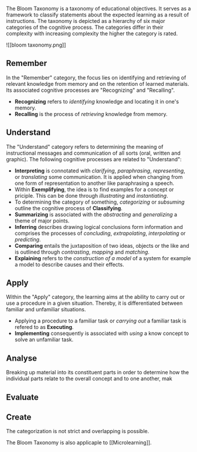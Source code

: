 The Bloom Taxonomy is a taxonomy of educational objectives. It serves as a framework to classify statements about the expected learning as a result of instructions. The taxonomy is depicted as a hierarchy of six major categories of the cognitive process. The categories differ in their complexity with increasing complexity the higher the category is rated.

![[bloom taxonomy.png]]

## Remember
In the "Remember" category, the focus lies on identifying and retrieving of relevant knowledge from memory and on the retention of learned materials. Its associated cognitive processes are "Recognizing" and "Recalling".
- **Recognizing** refers to *identifying* knowledge and locating it in one's memory.
- **Recalling** is the process of *retrieving* knowledge from memory.

## Understand
The "Understand" category refers to determining the meaning of instructional messages and communication of all sorts (oral, written and graphic). The following cognitive processes are related to "Understand":
- **Interpreting** is connotated with *clarifying*, *paraphrasing*, *representing*, or *translating* some communication. It is applied when changing from one form of representation to another like paraphrasing a speech.
- Within **Exemplifying**, the idea is to find examples for a concept or priciple. This can be done through *illustrating* and *instantiating*.
- To determining the category of something, *categorizing* or *subsuming* outline the cognitive process of **Classifying**.
- **Summarizing** is associated with the *abstracting* and *generalizing* a theme of major points.
- **Inferring** describes drawing logical conclusions form information and comprises the processes of *concluding*, *extrapolating*, *interpolating* or *predicting*.
- **Comparing** entails the juxtaposition of two ideas, objects or the like and is outlined through *contrasting*, *mapping* and *matching*.
- **Explaining** refers to the *construction of a model* of a system for example a model to describe causes and their effects.

## Apply
Within the "Apply" category, the learning aims at the ability to carry out or use a procedure in a given situation. Thereby, it is differentiated between familiar and unfamiliar situations.
- Applying a procedure to a familiar task or *carrying out* a familiar task is refered to as **Executing**.
- **Implementing** consequently is associated with *using* a know concept to solve an unfamiliar task.

## Analyse
Breaking up material into its constituent parts in order to determine how the individual parts relate to the overall concept and to one another, mak  

## Evaluate

## Create

The categorization is not strict and overlapping is possible.

The Bloom Taxonomy is also applicaple to [[Microlearning]].